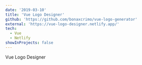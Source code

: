 ```yaml
---
date: '2019-03-10'
title: 'Vue Logo Designer'
github: 'https://github.com/bonaxcrimo/vue-logo-generator'
external: 'https://vue-logo-designer.netlify.app/'
tech:
  - Vue
  - Netlify
showInProjects: false
---
```


Vue Logo Designer
